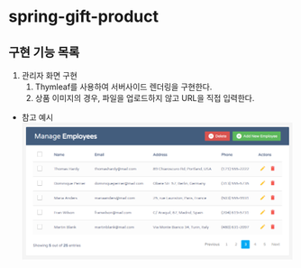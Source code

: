 # spring-gift-product

## 구현 기능 목록

1. 관리자 화면 구현
   1. Thymleaf를 사용하여 서버사이드 렌더링을 구현한다.
   2. 상품 이미지의 경우, 파일을 업로드하지 않고 URL을 직접 입력한다.

- 참고 예시
![alt text](image.png)